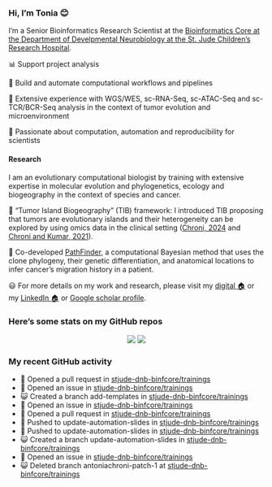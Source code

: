 
### Hi, I’m Tonia 😊

I’m a Senior Bioinformatics Research Scientist at the [Bioinformatics
Core at the Department of Develpmental Neurobiology at the St. Jude
Children’s Research
Hospital](https://www.stjude.org/research/departments/developmental-neurobiology/shared-resources/bioinformatic-core.html).

📊️ Support project analysis

:rocket: Build and automate computational workflows and pipelines

🧬 Extensive experience with WGS/WES, sc-RNA-Seq, sc-ATAC-Seq and
sc-TCR/BCR-Seq analysis in the context of tumor evolution and
microenvironment

:construction_worker: Passionate about computation, automation and
reproducibility for scientists

#### Research

I am an evolutionary computational biologist by training with extensive
expertise in molecular evolution and phylogenetics, ecology and
biogeography in the context of species and cancer.

:memo: “Tumor Island Biogeography” (TIB) framework: I introduced TIB
proposing that tumors are evolutionary islands and their heterogeneity
can be explored by using omics data in the clinical setting ([Chroni,
2024](https://www.taylorfrancis.com/chapters/edit/10.1201/9781003307921-10/tumor-island-biogeography-antonia-chroni)
and [Chroni and Kumar, 2021](https://doi.org/10.1093/gbe/evab276)).

:rocket: Co-developed
[PathFinder](https://github.com/SayakaMiura/PathFinder), a computational
Bayesian method that uses the clone phylogeny, their genetic
differentiation, and anatomical locations to infer cancer’s migration
history in a patient.

:smiley: For more details on my work and research, please visit my
[digital 🏠](https://antoniachroni.github.io/) or my [LinkedIn
🏠](https://www.linkedin.com/in/antonia-chroni-ba1a8514b/) or [Google
scholar
profile](https://scholar.google.com/citations?user=WHYQrCYAAAAJ&hl=en).

### Here’s some stats on my GitHub repos

<p align="center">
<img src="https://github-readme-stats.vercel.app/api?username=AntoniaChroni&show_icons=true&theme=dracula">
<img src="https://github-readme-stats.vercel.app/api/top-langs/?username=AntoniaChroni&hide=html,css,jupyter%20notebook&layout=compact">
</p>

### My recent GitHub activity

- 🤔 Opened a pull request in
  [stjude-dnb-binfcore/trainings](https://github.com/stjude-dnb-binfcore/trainings)
- 🤔 Opened an issue in
  [stjude-dnb-binfcore/trainings](https://github.com/stjude-dnb-binfcore/trainings)
- 😺 Created a branch add-templates in
  [stjude-dnb-binfcore/trainings](https://github.com/stjude-dnb-binfcore/trainings)
- 🤔 Opened an issue in
  [stjude-dnb-binfcore/trainings](https://github.com/stjude-dnb-binfcore/trainings)
- 🤔 Opened a pull request in
  [stjude-dnb-binfcore/trainings](https://github.com/stjude-dnb-binfcore/trainings)
- 📨 Pushed to update-automation-slides in
  [stjude-dnb-binfcore/trainings](https://github.com/stjude-dnb-binfcore/trainings)
- 📨 Pushed to update-automation-slides in
  [stjude-dnb-binfcore/trainings](https://github.com/stjude-dnb-binfcore/trainings)
- 😺 Created a branch update-automation-slides in
  [stjude-dnb-binfcore/trainings](https://github.com/stjude-dnb-binfcore/trainings)
- 🤔 Opened an issue in
  [stjude-dnb-binfcore/trainings](https://github.com/stjude-dnb-binfcore/trainings)
- 😺 Deleted branch antoniachroni-patch-1 at
  [stjude-dnb-binfcore/trainings](https://github.com/stjude-dnb-binfcore/trainings)

